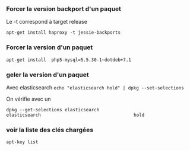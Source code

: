 ### Forcer la version backport d'un paquet
Le -t correspond à target release
```
apt-get install haproxy -t jessie-backports
```

### Forcer la version d'un paquet
```
apt-get install  php5-mysql=5.5.30-1~dotdeb+7.1
```
### geler la version d'un paquet
Avec elasticsearch
`echo "elasticsearch hold" | dpkg --set-selections`

On vérifie avec un

```
dpkg --get-selections elasticsearch
elasticsearch                                   hold
```
### voir la liste des clés chargées
`apt-key list`



